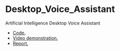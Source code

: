 # Desktop_Voice_Assistant
 Artificial Intelligence Desktop Voice Assistant

+ [Code.](https://github.com/vniranjan26/Desktop_Voice_Assistant/blob/master/Aistant_code.py) 
+ [Video demonstration.](https://www.youtube.com/watch?v=hJiQFJRXJlk)
+ [Report.](https://github.com/vniranjan26/Desktop_Voice_Assistant/blob/master/report.pdf)
